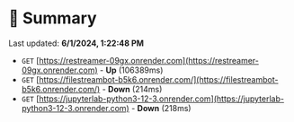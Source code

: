 # 📖 Summary
Last updated: **6/1/2024, 1:22:48 PM**

- `GET` [https://restreamer-09gx.onrender.com](https://restreamer-09gx.onrender.com) - **Up** (106389ms)
- `GET` [https://filestreambot-b5k6.onrender.com/](https://filestreambot-b5k6.onrender.com/) - **Down** (214ms)
- `GET` [https://jupyterlab-python3-12-3.onrender.com](https://jupyterlab-python3-12-3.onrender.com) - **Down** (218ms)
